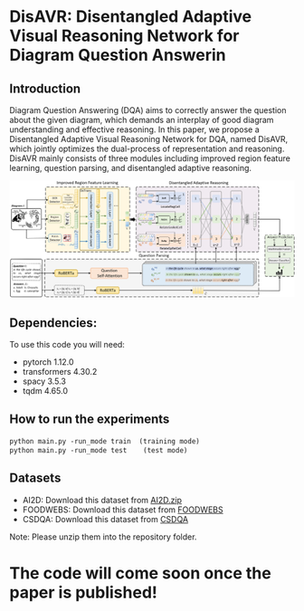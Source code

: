# DisAVR: Disentangled Adaptive Visual Reasoning Network for Diagram Question Answerin

## Introduction
Diagram Question Answering (DQA) aims to correctly answer the question about the given diagram, which demands an interplay of good diagram understanding and effective reasoning. In this paper, we propose a Disentangled Adaptive Visual Reasoning Network for DQA, named DisAVR, which jointly optimizes the dual-process of representation and reasoning. DisAVR mainly consists of three modules including improved region feature learning, question parsing, and disentangled adaptive reasoning.

![framework](./framework.png)

## Dependencies:
To use this code you will need:
* pytorch 1.12.0
* transformers 4.30.2
* spacy 3.5.3
* tqdm 4.65.0

## How to run the experiments 
```
python main.py -run_mode train  (training mode)
python main.py -run_mode test    (test mode)
```

## Datasets
* AI2D: Download this dataset from [AI2D.zip](https://pan.baidu.com/s/1PfncjKutNaIijM1xNK1pVg)
* FOODWEBS: Download this dataset from [FOODWEBS](https://allenai.org/data/foodwebs)
* CSDQA: Download this dataset from [CSDQA](https://github.com/WayneWong97/CSDia)  

  
Note:
Please unzip them into the repository folder.

# The code will come soon once the paper is published! 
